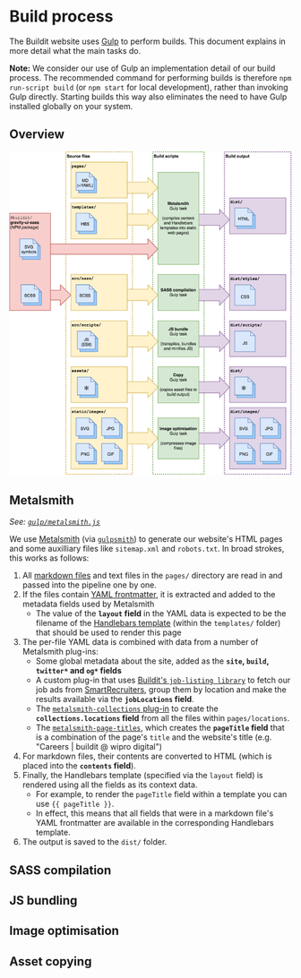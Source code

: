 # Build process

The Buildit website uses [Gulp](https://gulpjs.com/) to perform builds. This document explains in more detail what the main tasks do.

**Note:** We consider our use of Gulp an implementation detail of our build process. The recommended command for performing builds is therefore `npm run-script build` (or `npm start` for local development), rather than invoking Gulp directly. Starting builds this way also eliminates the need to have Gulp installed globally on your system.

## Overview
![Block diagram showing the main build scripts, what source files the consume and what output they produce](./website-build-overview.png)

## Metalsmith
_See: [`gulp/metalsmith.js`](../gulp/metalsmith.js)_

We use [Metalsmith](http://www.metalsmith.io/) (via [`gulpsmith`](https://github.com/pjeby/gulpsmith)) to generate our website's HTML pages and some auxilliary files like `sitemap.xml` and `robots.txt`. In broad strokes, this works as follows:

1. All [markdown files](https://daringfireball.net/projects/markdown/syntax) and text files in the `pages/` directory are read in and passed into the pipeline one by one.
1. If the files contain [YAML frontmatter](https://www.npmjs.com/package/front-matter), it is extracted and added to the metadata fields used by Metalsmith
    * The value of the **`layout` field** in the YAML data is expected to be the filename of the [Handlebars template](https://handlebarsjs.com/) (within the `templates/` folder) that should be used to render this page
1. The per-file YAML data is combined with data from a number of Metalsmith plug-ins:
    * Some global metadata about the site, added as the **`site`, `build`, `twitter*` and `og*` fields**
    * A custom plug-in that uses [Buildit's `job-listing library`](https://github.com/buildit/job-listings) to fetch our job ads from [SmartRecruiters](https://www.smartrecruiters.com/), group them by location and make the results available via the **`jobLocations` field**.
    * The [`metalsmith-collections` plug-in](https://github.com/segmentio/metalsmith-collections) to create the **`collections.locations` field** from all the files within `pages/locations`.
    * The [`metalsmith-page-titles`](https://github.com/hellatan/metalsmith-page-titles), which creates the **`pageTitle` field** that is a combination of the page's `title` and the website's title (e.g. "Careers | buildit @ wipro digital")
1. For markdown files, their contents are converted to HTML (which is placed into the **`contents` field**).
1. Finally, the Handlebars template (specified via the `layout` field) is rendered using all the fields as its context data.
    * For example, to render the `pageTitle` field within a template you can use `{{ pageTitle }}`.
    * In effect, this means that all fields that were in a markdown file's YAML frontmatter are available in the corresponding Handlebars template.
1. The output is saved to the `dist/` folder.
  

## SASS compilation


## JS bundling


## Image optimisation


## Asset copying


